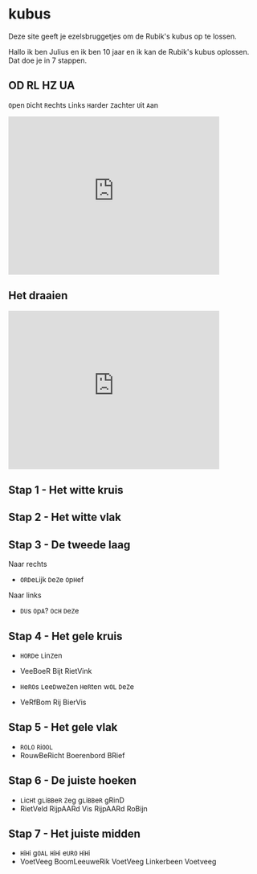 # kubus

Deze site geeft je ezelsbruggetjes om de Rubik's kubus op te lossen.

Hallo ik ben Julius en ik ben 10 jaar en ik kan de Rubik's kubus oplossen. Dat doe je in 7 stappen.

## OD RL HZ UA
`O`pen `D`icht
`R`echts `L`inks
`H`arder `Z`achter
`U`it `A`an

<iframe width="420" height="315" src="http://www.youtube.com/embed/xBG-Y2lBTXY" frameborder="0" allowfullscreen></iframe>

## Het draaien

<iframe width="420" height="315" src="http://www.youtube.com/embed/fy0oMGS8EaQ" frameborder="0" allowfullscreen></iframe>

## Stap 1 - Het witte kruis

## Stap 2 - Het witte vlak

## Stap 3 - De tweede laag

Naar rechts
- `ORD`e`L`ijk `D`e`Z`e `O`p`H`ef

Naar links
- `DU`s `O`p`A`? `O`c`H` `D`e`Z`e

## Stap 4 - Het gele kruis

- `HORD`e `L`in`Z`en
- VeeBoeR Bijt RietVink

- `H`e`RO`s `L`ee`D`we`Z`en `H`e`R`ten w`OL` `D`e`Z`e  
- VeRfBom Rij BierVis

## Stap 5 - Het gele vlak

- `ROLO` `R`i`OOL`
- RouwBeRicht Boerenbord BRief

## Stap 6 - De juiste hoeken

- `L`ic`H`t g`L`i`BB`e`R` `Z`eg g`L`i`BB`e`R` gRinD
- RietVeld RijpAARd Vis RijpAARd RoBijn

## Stap 7 - Het juiste midden

- `H`i`H`i g`OAL` `H`i`H`i e`URO` `H`i`H`i
- VoetVeeg BoomLeeuweRik  VoetVeeg Linkerbeen Voetveeg
